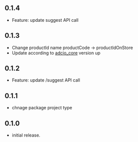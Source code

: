## 0.1.4

* Feature: update suggest API call 

## 0.1.3

* Change productId name productCode -> productIdOnStore
* Update according to [adcio_core](https://central.sonatype.com/artifact/io.github.corca-ai/adcio_core) version up

## 0.1.2

* Feature: update /suggest API call 

## 0.1.1

* chnage package project type

## 0.1.0

* initial release.
